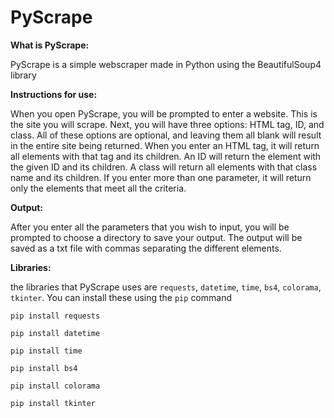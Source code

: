 # PyScrape

<strong>What is PyScrape:</strong>

PyScrape is a simple webscraper made in Python using the BeautifulSoup4 library


<strong>Instructions for use:</strong>

When you open PyScrape, you will be prompted to enter a website. This is the site you will scrape. Next, you will have three options: HTML tag, ID, and class. All of these options are optional, and leaving them all blank will result in the entire site being returned. When you enter an HTML tag, it will return all elements with that tag and its children. An ID will return the element with the given ID and its children. A class will return all elements with that class name and its children. If you enter more than one parameter, it will return only the elements that meet all the criteria.

<strong>Output:</strong>

After you enter all the parameters that you wish to input, you will be prompted to choose a directory to save your output. The output will be saved as a txt file with commas separating the different elements.

<strong>Libraries:</strong>

the libraries that PyScrape uses are `requests`, `datetime`, `time`, `bs4`, `colorama`, `tkinter`. You can install these using the `pip` command 
```poweshell
pip install requests
```
```poweshell
pip install datetime
```
```poweshell
pip install time
```
```poweshell
pip install bs4
```
```poweshell
pip install colorama
```
```poweshell
pip install tkinter
```
